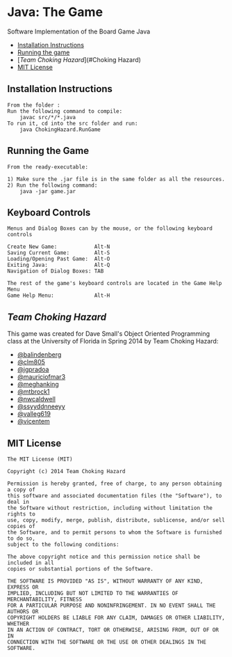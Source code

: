 # Java: The Game

Software Implementation of the Board Game Java

- [Installation Instructions](#Instructions)
- [Running the game](#Running)
- [*Team Choking Hazard*](#Choking Hazard)
- [MIT License](#MIT)

## Installation Instructions<a name = "Instructions"/>
	
	From the folder : 
	Run the following command to compile: 
		javac src/*/*.java
	To run it, cd into the src folder and run: 
		java ChokingHazard.RunGame
		
## Running the Game<a name="Running"/>

	From the ready-executable:
	
	1) Make sure the .jar file is in the same folder as all the resources. 
	2) Run the following command: 
		java -jar game.jar

## Keyboard Controls<a name="Keyboard"/>

	Menus and Dialog Boxes can by the mouse, or the following keyboard controls
	
	Create New Game:			Alt-N
	Saving Current Game:		Alt-S
	Loading/Opening Past Game:	Alt-O
	Exiting Java:				Alt-Q
	Navigation of Dialog Boxes: TAB
	
	The rest of the game's keyboard controls are located in the Game Help Menu
	Game Help Menu:				Alt-H
	
	
## *Team Choking Hazard*<a name="Choking Hazard"/>

This game was created for Dave Small's Object Oriented Programming class at the University of Florida in Spring 2014 by Team Choking Hazard:

- [@balindenberg](https://github.com/balindenberg)
- [@clm805](https://github.com/clm805)
- [@jgpradoa](https://github.com/jgpradoa)
- [@mauriciofmar3](https://github.com/mauriciofmar3)
- [@meghanking](https://github.com/meghanking)
- [@mtbrock1](https://github.com/mtbrock1)
- [@nwcaldwell](https://github.com/nwcaldwell)
- [@ssyyddnneeyy](https://github.com/ssyyddnneeyy)
- [@valleg619](https://github.com/valleg619)
- [@vicentem](https://github.com/vicentem)

## MIT License<a name="MIT"/>

    The MIT License (MIT)
    
    Copyright (c) 2014 Team Choking Hazard
    
    Permission is hereby granted, free of charge, to any person obtaining a copy of
    this software and associated documentation files (the "Software"), to deal in
    the Software without restriction, including without limitation the rights to
    use, copy, modify, merge, publish, distribute, sublicense, and/or sell copies of
    the Software, and to permit persons to whom the Software is furnished to do so,
    subject to the following conditions:
    
    The above copyright notice and this permission notice shall be included in all
    copies or substantial portions of the Software.
    
    THE SOFTWARE IS PROVIDED "AS IS", WITHOUT WARRANTY OF ANY KIND, EXPRESS OR
    IMPLIED, INCLUDING BUT NOT LIMITED TO THE WARRANTIES OF MERCHANTABILITY, FITNESS
    FOR A PARTICULAR PURPOSE AND NONINFRINGEMENT. IN NO EVENT SHALL THE AUTHORS OR
    COPYRIGHT HOLDERS BE LIABLE FOR ANY CLAIM, DAMAGES OR OTHER LIABILITY, WHETHER
    IN AN ACTION OF CONTRACT, TORT OR OTHERWISE, ARISING FROM, OUT OF OR IN
    CONNECTION WITH THE SOFTWARE OR THE USE OR OTHER DEALINGS IN THE SOFTWARE.
